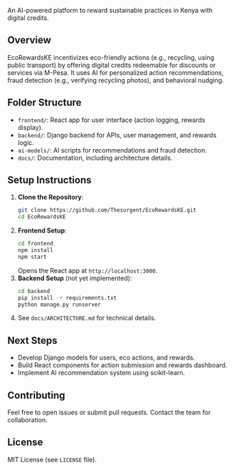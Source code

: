  An AI-powered platform to reward sustainable practices in Kenya with digital credits.

 ## Overview
 EcoRewardsKE incentivizes eco-friendly actions (e.g., recycling, using public transport) by offering digital credits redeemable for discounts or services via M-Pesa. It uses AI for personalized action recommendations, fraud detection (e.g., verifying recycling photos), and behavioral nudging.

 ## Folder Structure
 - `frontend/`: React app for user interface (action logging, rewards display).
 - `backend/`: Django backend for APIs, user management, and rewards logic.
 - `ai-models/`: AI scripts for recommendations and fraud detection.
 - `docs/`: Documentation, including architecture details.

 ## Setup Instructions
 1. **Clone the Repository**:
    ```bash
    git clone https://github.com/Thesurgent/EcoRewardsKE.git
    cd EcoRewardsKE
    ```
 2. **Frontend Setup**:
    ```bash
    cd frontend
    npm install
    npm start
    ```
    Opens the React app at `http://localhost:3000`.
 3. **Backend Setup** (not yet implemented):
    ```bash
    cd backend
    pip install -r requirements.txt
    python manage.py runserver
    ```
 4. See `docs/ARCHITECTURE.md` for technical details.

 ## Next Steps
 - Develop Django models for users, eco actions, and rewards.
 - Build React components for action submission and rewards dashboard.
 - Implement AI recommendation system using scikit-learn.

 ## Contributing
 Feel free to open issues or submit pull requests. Contact the team for collaboration.

 ## License
 MIT License (see `LICENSE` file).
